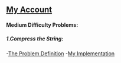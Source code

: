 ## [My Account](https://www.hackerrank.com/Ma7moudBebars)
#### Medium Difficulty Problems:
##### 1.Compress the String: 
  -[The Problem Definition](https://www.hackerrank.com/challenges/compress-the-string/problem)
  -[My Implementation](Hacker-Rank/Compress-the-String.py)
